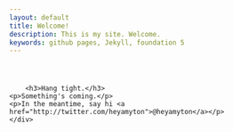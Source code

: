 ```yaml
---
layout: default
title: Welcome!
description: This is my site. Welcome.
keywords: github pages, Jekyll, foundation 5
---
```


<h1 class="mvl"></h1>


<div class="row">
	<div class="medium-9 large-7 small-centered column">
		
		<h3>Hang tight.</h3>
    <p>Something's coming.</p>
    <p>In the meantime, say hi <a href="http://twitter.com/heyamyton">@heyamyton</a></p>
	</div>
</div>
